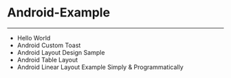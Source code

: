# Android-Example
--------------------
 * Hello World
 * Android Custom Toast
 * Android Layout Design Sample
 * Android Table Layout
 * Android Linear Layout Example Simply & Programmatically
